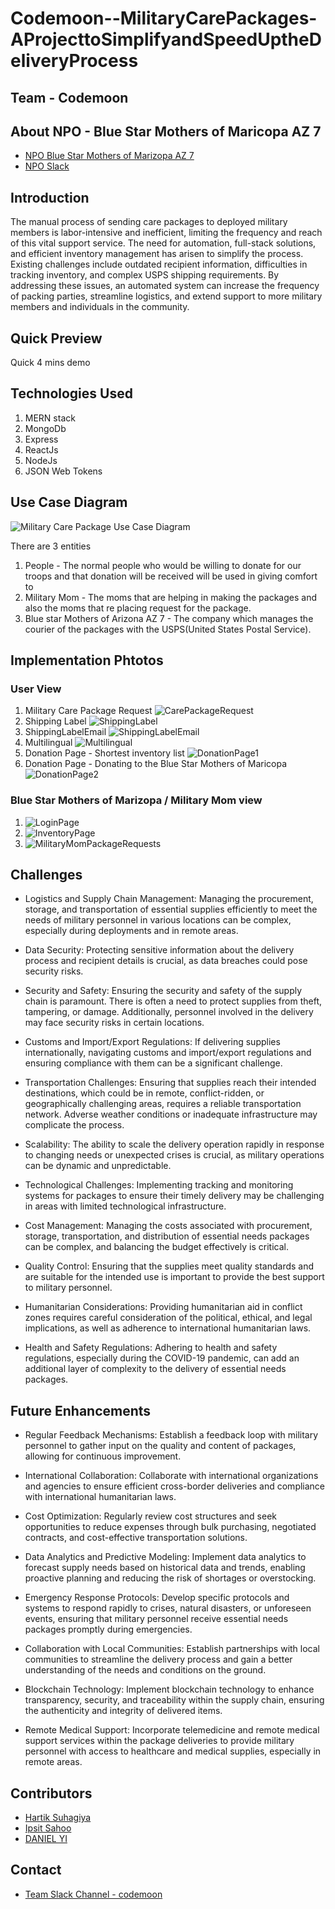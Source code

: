 # Codemoon--MilitaryCarePackages-AProjecttoSimplifyandSpeedUptheDeliveryProcess


## Team - Codemoon
## About NPO - Blue Star Mothers of Maricopa AZ 7
 - [NPO Blue Star Mothers of Marizopa AZ 7](https://bluestarmothersofmaricopaaz7.org/)
 - [NPO Slack](https://app.slack.com/client/T1Q7936BH/C05R6MXNTGE)

## Introduction
The manual process of sending care packages to deployed military members is labor-intensive and inefficient, limiting the frequency and reach of this vital support service. The need for automation, full-stack solutions, and efficient inventory management has arisen to simplify the process. Existing challenges include outdated recipient information, difficulties in tracking inventory, and complex USPS shipping requirements. By addressing these issues, an automated system can increase the frequency of packing parties, streamline logistics, and extend support to more military members and individuals in the community.

## Quick Preview
Quick 4 mins demo


## Technologies Used 
1. MERN stack 
2. MongoDb
3. Express
4. ReactJs
5. NodeJs
6. JSON Web Tokens

## Use Case Diagram
![Military Care Package Use Case Diagram](https://github.com/2023-opportunity-hack/Codemoon--MilitaryCarePackages-AProjecttoSimplifyandSpeedUptheDeliveryProcess/assets/59147991/6231f7aa-9a5a-47f1-b00c-ad594143797f)

There are 3 entities 
1. People - The normal people who would be willing to donate for our troops and that donation will be received will be used in giving comfort to 
2. Military Mom - The moms that are helping in making the packages and also the moms that re placing request for the package.
3. Blue star Mothers of Arizona AZ 7 - The company which manages the courier of the packages with the USPS(United States Postal Service).

## Implementation Phtotos

### User View

1. Military Care Package Request
![CarePackageRequest](https://github.com/2023-opportunity-hack/Codemoon--MilitaryCarePackages-AProjecttoSimplifyandSpeedUptheDeliveryProcess/assets/59147991/aabf1a82-bad1-4bd6-a599-40d6db9a0cfb)
2. Shipping Label
![ShippingLabel](https://github.com/2023-opportunity-hack/Codemoon--MilitaryCarePackages-AProjecttoSimplifyandSpeedUptheDeliveryProcess/assets/59147991/04326096-99cf-4431-b93d-0bf9750e040b)
3. ShippingLabelEmail
![ShippingLabelEmail](https://github.com/2023-opportunity-hack/Codemoon--MilitaryCarePackages-AProjecttoSimplifyandSpeedUptheDeliveryProcess/assets/59147991/fa78703d-a93a-4a52-9e8a-34a652363a4c)
4. Multilingual
![Multilingual](https://github.com/2023-opportunity-hack/Codemoon--MilitaryCarePackages-AProjecttoSimplifyandSpeedUptheDeliveryProcess/assets/59147991/6ea8f2d3-0642-4252-9e3c-a1d5a5767d6f)
5. Donation Page - Shortest inventory list
![DonationPage1](https://github.com/2023-opportunity-hack/Codemoon--MilitaryCarePackages-AProjecttoSimplifyandSpeedUptheDeliveryProcess/assets/59147991/c997c58a-bd37-4d1f-a14b-3da25ae9767f)
6. Donation Page - Donating to the Blue Star Mothers of Maricopa
![DonationPage2](https://github.com/2023-opportunity-hack/Codemoon--MilitaryCarePackages-AProjecttoSimplifyandSpeedUptheDeliveryProcess/assets/59147991/8e348c36-c29c-4315-83de-3caf6dd4ca1b)



### Blue Star Mothers of Marizopa / Military Mom view

1. ![LoginPage](https://github.com/2023-opportunity-hack/Codemoon--MilitaryCarePackages-AProjecttoSimplifyandSpeedUptheDeliveryProcess/assets/59147991/64e9c01b-b841-4641-99cd-24f8a5f1b10e)
2. ![InventoryPage](https://github.com/2023-opportunity-hack/Codemoon--MilitaryCarePackages-AProjecttoSimplifyandSpeedUptheDeliveryProcess/assets/59147991/122e6f08-1237-46c1-9305-b39a453aada3)
3. ![MilitaryMomPackageRequests](https://github.com/2023-opportunity-hack/Codemoon--MilitaryCarePackages-AProjecttoSimplifyandSpeedUptheDeliveryProcess/assets/59147991/e238fee1-a9d8-4840-b328-6281d802d31a)


## Challenges
- Logistics and Supply Chain Management: Managing the procurement, storage, and transportation of essential supplies efficiently to meet the needs of military personnel in various locations can be complex, especially during deployments and in remote areas.

- Data Security: Protecting sensitive information about the delivery process and recipient details is crucial, as data breaches could pose security risks.


- Security and Safety: Ensuring the security and safety of the supply chain is paramount. There is often a need to protect supplies from theft, tampering, or damage. Additionally, personnel involved in the delivery may face security risks in certain locations.

- Customs and Import/Export Regulations: If delivering supplies internationally, navigating customs and import/export regulations and ensuring compliance with them can be a significant challenge.

- Transportation Challenges: Ensuring that supplies reach their intended destinations, which could be in remote, conflict-ridden, or geographically challenging areas, requires a reliable transportation network. Adverse weather conditions or inadequate infrastructure may complicate the process.
  
- Scalability: The ability to scale the delivery operation rapidly in response to changing needs or unexpected crises is crucial, as military operations can be dynamic and unpredictable.

- Technological Challenges: Implementing tracking and monitoring systems for packages to ensure their timely delivery may be challenging in areas with limited technological infrastructure.

- Cost Management: Managing the costs associated with procurement, storage, transportation, and distribution of essential needs packages can be complex, and balancing the budget effectively is critical.

- Quality Control: Ensuring that the supplies meet quality standards and are suitable for the intended use is important to provide the best support to military personnel.

- Humanitarian Considerations: Providing humanitarian aid in conflict zones requires careful consideration of the political, ethical, and legal implications, as well as adherence to international humanitarian laws.

- Health and Safety Regulations: Adhering to health and safety regulations, especially during the COVID-19 pandemic, can add an additional layer of complexity to the delivery of essential needs packages.

## Future Enhancements
- Regular Feedback Mechanisms: Establish a feedback loop with military personnel to gather input on the quality and content of packages, allowing for continuous improvement.

- International Collaboration: Collaborate with international organizations and agencies to ensure efficient cross-border deliveries and compliance with international humanitarian laws.


- Cost Optimization: Regularly review cost structures and seek opportunities to reduce expenses through bulk purchasing, negotiated contracts, and cost-effective transportation solutions.

- Data Analytics and Predictive Modeling: Implement data analytics to forecast supply needs based on historical data and trends, enabling proactive planning and reducing the risk of shortages or overstocking.

- Emergency Response Protocols: Develop specific protocols and systems to respond rapidly to crises, natural disasters, or unforeseen events, ensuring that military personnel receive essential needs packages promptly during emergencies.

- Collaboration with Local Communities: Establish partnerships with local communities to streamline the delivery process and gain a better understanding of the needs and conditions on the ground.

- Blockchain Technology: Implement blockchain technology to enhance transparency, security, and traceability within the supply chain, ensuring the authenticity and integrity of delivered items.

- Remote Medical Support: Incorporate telemedicine and remote medical support services within the package deliveries to provide military personnel with access to healthcare and medical supplies, especially in remote areas.



## Contributors
- [Hartik Suhagiya](https://devpost.com/hmsuhagi)
- [Ipsit Sahoo](https://devpost.com/isahoo1)
- [DANIEL YI](https://devpost.com/dliao11)


## Contact
- [Team Slack Channel - codemoon](https://opportunity-hack.slack.com/archives/C0606M13FD1)

